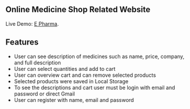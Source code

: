 ## Online Medicine Shop Related Website

Live Demo: [E Pharma](https://fir-auth-d57ae.web.app).

## Features
* User can see description of medicines such as name, price, company, and full description
* User can select quantities and add to cart
* User can overview cart and can remove selected products
* Selected products were saved in Local Storage
* To see the descriptions and cart user must be login with email and password or direct Gmail
* User can register with name, email and password
